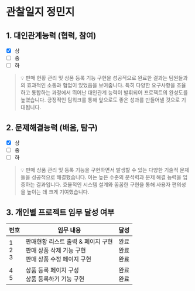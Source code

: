 # 관찰일지 정민지

## 1. 대인관계능력 (협력, 참여)

- [x] 상
- [ ] 중
- [ ] 하

> 💡 판매 현황 관리 및 상품 등록 기능 구현을 성공적으로 완료한 결과는 팀원들과의 효과적인 소통과 협업이 있었음을 보여줍니다. 특히 다양한 요구사항을 조율하고 통합하는 과정에서 뛰어난 대인관계 능력이 발휘되어 프로젝트의 완성도를 높였습니다. 긍정적인 팀워크를 통해 앞으로도 좋은 성과를 만들어낼 것으로 기대됩니다.

## 2. 문제해결능력 (배움, 탐구)

- [x] 상
- [ ] 중
- [ ] 하

> 💡 판매 상품 관리 및 등록 기능을 구현하면서 발생할 수 있는 다양한 기술적 문제들을 성공적으로 해결했습니다. 이는 높은 수준의 분석력과 문제 해결 능력을 입증하는 결과입니다. 효율적인 시스템 설계와 꼼꼼한 구현을 통해 사용자 편의성을 높이는 데 크게 기여했습니다.

## 3. 개인별 프로젝트 임무 달성 여부

| 번호          | 임무 내용                                                         | 달성             |
| ----------- | ------------------------------------------------------------- | -------------- |
| 1<br>2<br>3 | 판매현황 리스트 출력 & 페이지 구현  <br>판매 상품 삭제 기능 구현  <br>판매 상품 수정 페이지 구현 | 완료<br>완료<br>완료 |
| 4<br>5      | 상품 등록 페이지 구성  <br>상품 등록하기 기능 구현                               | 완료<br>완료       |

